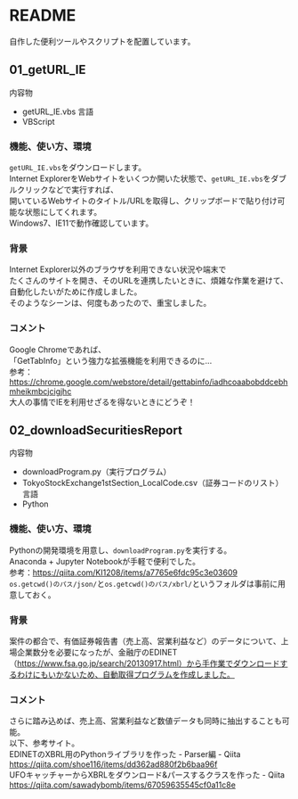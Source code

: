 # README
自作した便利ツールやスクリプトを配置しています。


## 01_getURL_IE
内容物
* getURL_IE.vbs
言語
* VBScript

### 機能、使い方、環境
`getURL_IE.vbs`をダウンロードします。  
Internet ExplorerをWebサイトをいくつか開いた状態で、`getURL_IE.vbs`をダブルクリックなどで実行すれば、  
開いているWebサイトのタイトル/URLを取得し、クリップボードで貼り付け可能な状態にしてくれます。  
Windows7、IE11で動作確認しています。  

### 背景
Internet Explorer以外のブラウザを利用できない状況や端末で  
たくさんのサイトを開き、そのURLを連携したいときに、煩雑な作業を避けて、自動化したいがために作成しました。  
そのようなシーンは、何度もあったので、重宝しました。  

### コメント
Google Chromeであれば、  
「GetTabInfo」という強力な拡張機能を利用できるのに...  
参考：https://chrome.google.com/webstore/detail/gettabinfo/iadhcoaabobddcebhmheikmbcjcigjhc  
大人の事情でIEを利用せざるを得ないときにどうぞ！  

  
## 02_downloadSecuritiesReport
内容物
* downloadProgram.py（実行プログラム）
* TokyoStockExchange1stSection_LocalCode.csv（証券コードのリスト）
言語
* Python

### 機能、使い方、環境
Pythonの開発環境を用意し、`downloadProgram.py`を実行する。  
Anaconda + Jupyter Notebookが手軽で便利でした。  
参考：https://qiita.com/KI1208/items/a7765e6fdc95c3e03609  
`os.getcwd()のパス/json/`と`os.getcwd()のパス/xbrl/`というフォルダは事前に用意しておく。  


### 背景
案件の都合で、有価証券報告書（売上高、営業利益など）のデータについて、上場企業数分を必要になったが、金融庁のEDINET（https://www.fsa.go.jp/search/20130917.html）から手作業でダウンロードするわけにもいかないため、自動取得プログラムを作成しました。

### コメント
さらに踏み込めば、売上高、営業利益など数値データも同時に抽出することも可能。  
以下、参考サイト。  
EDINETのXBRL用のPythonライブラリを作った - Parser編 - Qiita  
https://qiita.com/shoe116/items/dd362ad880f2b6baa96f  
UFOキャッチャーからXBRLをダウンロード&パースするクラスを作った - Qiita  
https://qiita.com/sawadybomb/items/67059635545cf0a11c8e  
